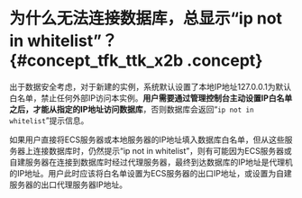 # 为什么无法连接数据库，总显示“ip not in whitelist”？ {#concept_tfk_ttk_x2b .concept}

出于数据安全考虑，对于新建的实例，系统默认设置了本地IP地址127.0.0.1为默认白名单，禁止任何外部IP访问本实例。**用户需要通过管理控制台主动设置IP白名单之后，才能从指定的IP地址访问数据库**，否则数据库会返回“`ip not in whitelist`”提示信息。

如果用户直接将ECS服务器或本地服务器的IP地址填入数据库白名单，但从这些服务器上连接数据库时，仍然提示“ip not in whitelist”，则有可能因为ECS服务器或自建服务器在连接到数据库时经过代理服务器，最终到达数据库的IP地址是代理机的IP地址。用户此时应该将白名单设置为ECS服务器的出口IP地址，或设置为自建服务器的出口代理服务器IP地址。

